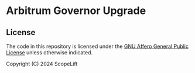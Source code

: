 # Arbitrum Governor Upgrade

## License

The code in this repository is licensed under the [GNU Affero General Public License](LICENSE) unless otherwise indicated.

Copyright (C) 2024 ScopeLift
